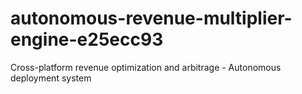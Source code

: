 # autonomous-revenue-multiplier-engine-e25ecc93
Cross-platform revenue optimization and arbitrage - Autonomous deployment system
